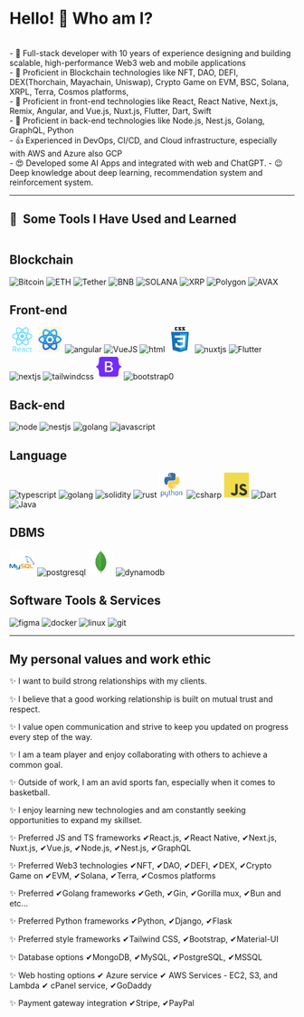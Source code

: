 <!--suppress HtmlDeprecatedAttribute -->
# Hello! 👋 Who am I? #
<div>
<br/>
- 🔭 Full-stack developer with 10 years of experience designing and building scalable, high-performance Web3 web and mobile applications<br/>
- 🌱 Proficient in Blockchain technologies like NFT, DAO, DEFI, DEX(Thorchain, Mayachain, Uniswap), Crypto Game on EVM, BSC, Solana, XRPL, Terra, Cosmos platforms, <br/>
- 🌱 Proficient in front-end technologies like React, React Native, Next.js, Remix, Angular, and Vue.js, Nuxt.js, Flutter, Dart, Swift<br/> 
- 🌱 Proficient in back-end technologies like Node.js, Nest.js, Golang, GraphQL, Python<br/>
- 👍 Experienced in DevOps, CI/CD, and Cloud infrastructure, especially with AWS and Azure also GCP<br/>
- 😍 Developed some AI Apps and integrated with web and ChatGPT.
- 😉 Deep knowledge about deep learning, recommendation system and reinforcement system.</br>

</div>

---
<h2> 🚀 &nbsp;Some Tools I Have Used and Learned</h2>

<div style="width: 100%; display: flex; justify-content: space-between; flex-direction: column;">
  <div>
    <h2>Blockchain</h2>
    <div>
      <img src="https://cryptologos.cc/logos/bitcoin-btc-logo.png?v=032" alt="Bitcoin" width="45" height="45" />
      <img src="https://cryptologos.cc/logos/ethereum-eth-logo.png?v=032" alt="ETH" width="45" height="45" />
      <img src="https://cryptologos.cc/logos/tether-usdt-logo.png?v=032" alt="Tether" width="45" height="45" />
      <img src="https://cryptologos.cc/logos/bnb-bnb-logo.png?v=032" alt="BNB" width="45" height="45"/>
      <img src="https://cryptologos.cc/logos/solana-sol-logo.svg?v=032" alt="SOLANA" width="45" height="45"/>
      <img src="https://cryptologos.cc/logos/xrp-xrp-logo.svg?v=032" alt="XRP" width="45" height="45" />
      <img src="https://cryptologos.cc/logos/polygon-matic-logo.svg?v=032" alt="Polygon" width="70" height="45" />
      <img src="https://cryptologos.cc/logos/avalanche-avax-logo.svg?v=032" alt="AVAX" width="70" height="45" />
    </div>
  </div>
  <div>
    <h2>Front-end</h2>
    <div>
      <img src="https://raw.githubusercontent.com/devicons/devicon/master/icons/react/react-original-wordmark.svg" alt="react" width="45" height="45" />
      <img src="./assets/react-native.svg" alt="react-native" width="45" height="45" />
      <img src="https://upload.wikimedia.org/wikipedia/commons/c/cf/Angular_full_color_logo.svg" alt="angular" width="45" height="45" />
      <img src="https://cdn.jsdelivr.net/gh/devicons/devicon/icons/vuejs/vuejs-original-wordmark.svg" alt="VueJS" width="45" height="45"/>
      <img src="https://cdn.jsdelivr.net/gh/devicons/devicon/icons/html5/html5-original.svg" alt="html" width="45" height="45"/>
      <img src="https://raw.githubusercontent.com/devicons/devicon/master/icons/css3/css3-original-wordmark.svg" alt="css3" width="45" height="45" />
      <img src="https://ui-lib.com/blog/wp-content/uploads/2022/05/nuxtjs-vs-nextjs-comparision.png" alt="nuxtjs" width="70" height="45" />
      <img src="https://profilinator.rishav.dev/skills-assets/flutterio-icon.svg" alt="Flutter" height="45" />
      <img src="https://miro.medium.com/max/700/1*iXsCHAHPN7xFAWuuWjE6-Q.png" alt="nextjs" width="45" height="45" />
      <img src="https://upload.wikimedia.org/wikipedia/commons/9/95/Tailwind_CSS_logo.svg" alt="tailwindcss" width="135" height="45" />
      <img src="https://raw.githubusercontent.com/devicons/devicon/master/icons/bootstrap/bootstrap-plain.svg" alt="bootstrap" width="45" height="45" />
      <img src="https://seeklogo.com/images/M/material-ui-logo-5BDCB9BA8F-seeklogo.com.png" alt="bootstrap" width="45" height="45" />0
    </div>
  </div>
  <div>
    <h2>Back-end</h2>
    <div>
      <img src="https://upload.wikimedia.org/wikipedia/commons/d/d9/Node.js_logo.svg" alt="node" width="45" height="45" />
      <img src="https://cdn.icon-icons.com/icons2/2699/PNG/512/nestjs_logo_icon_169927.png" alt="nestjs" width="70" height="45"/>
      <img src="https://go.dev/blog/go-brand/Go-Logo/PNG/Go-Logo_Aqua.png" alt="golang" width="45" height="45"/>
      <img src="https://www.opengis.ch/wp-content/uploads/2020/04/django-python-logo-e1588009010920.png" alt="javascript" width="45" height="45" />
    </div>
  </div>
  <div>
    <h2>Language</h2>
    <div>
      <img src="https://upload.wikimedia.org/wikipedia/commons/4/4c/Typescript_logo_2020.svg" alt="typescript" width="45" height="45"/>
      <img src="https://go.dev/blog/go-brand/Go-Logo/PNG/Go-Logo_Aqua.png" alt="golang" width="45" height="45"/>
      <img src="https://www.logosvgpng.com/wp-content/uploads/2018/10/solidity-logo-vector.png" alt="solidity" width="70" height="45"/>
      <img src="https://upload.wikimedia.org/wikipedia/commons/d/d5/Rust_programming_language_black_logo.svg" alt="rust" width="45" height="45"/>
      <img src="https://raw.githubusercontent.com/devicons/devicon/master/icons/python/python-original-wordmark.svg" alt="python" width="45" height="45" />
      <img src="https://upload.wikimedia.org/wikipedia/commons/4/4f/Csharp_Logo.png" alt="csharp" width="45" height="45"/>
      <img src="https://raw.githubusercontent.com/devicons/devicon/master/icons/javascript/javascript-original.svg" alt="javascript" width="45" height="45" />
      <img src="https://profilinator.rishav.dev/skills-assets/dartlang-icon.svg" alt="Dart" height="45" />
      <img src="https://profilinator.rishav.dev/skills-assets/java-original-wordmark.svg" alt="Java" height="45" />
    </div>
  </div>
  <div>
    <h2>DBMS</h2>
    <div>
      <img src="https://raw.githubusercontent.com/devicons/devicon/master/icons/mysql/mysql-original-wordmark.svg" alt="mysql" width="45" height="45" />
      <img src="https://www.computerhope.com/jargon/p/postgresql.jpg" alt="postgresql" width="45" height="45" />
      <img src="https://raw.githubusercontent.com/devicons/devicon/master/icons/mongodb/mongodb-original.svg" alt="mongodb" width="45" height="45" />
      <img src="https://user-images.githubusercontent.com/54184905/102911788-9709a000-448d-11eb-9161-bac188f78110.png" alt="dynamodb" width="80" height="45" />
    </div>
  </div>
  <div>
    <h2>Software Tools & Services</h2>
    <div>
      <img src="https://cdn.jsdelivr.net/gh/devicons/devicon/icons/figma/figma-original.svg" alt="figma" width="45" height="45"/>
      <img src="https://cdn.jsdelivr.net/gh/devicons/devicon/icons/docker/docker-original.svg" alt="docker" width="45" height="45"/>
      <img src="https://cdn.jsdelivr.net/gh/devicons/devicon/icons/linux/linux-original.svg" alt="linux" width="45" height="45"/>
      <img src="https://cdn.jsdelivr.net/gh/devicons/devicon/icons/git/git-original.svg" alt="git" width="45" height="45"/>
    </div>
  </div>
</div>
</p>

---
  
  



## My personal values and work ethic
✨ I want to build strong relationships with my clients.

✨ I believe that a good working relationship is built on mutual trust and respect.

✨ I value open communication and strive to keep you updated on progress every step of the way.

✨ I am a team player and enjoy collaborating with others to achieve a common goal.

✨ Outside of work, I am an avid sports fan, especially when it comes to basketball.

✨ I enjoy learning new technologies and am constantly seeking opportunities to expand my skillset.

✨ Preferred JS and TS frameworks ✔React.js, ✔React Native, ✔Next.js, Nuxt.js, ✔Vue.js, ✔Node.js, ✔Nest.js, ✔GraphQL

✨ Preferred Web3 technologies ✔NFT, ✔DAO, ✔DEFI, ✔DEX, ✔Crypto Game on ✔EVM, ✔Solana, ✔Terra, ✔Cosmos platforms

✨ Preferred ✔Golang frameworks ✔Geth, ✔Gin, ✔Gorilla mux, ✔Bun and etc...
       
✨ Preferred Python frameworks   ✔Python, ✔Django, ✔Flask
          
✨ Preferred style frameworks    ✔Tailwind CSS, ✔Bootstrap, ✔Material-UI
         
✨ Database options   ✔MongoDB, ✔MySQL, ✔PostgreSQL, ✔MSSQL
         
✨ Web hosting options    ✔ Azure service   ✔ AWS Services - EC2, S3, and Lambda    ✔ cPanel service, ✔GoDaddy
         
✨ Payment gateway integration  ✔Stripe, ✔PayPal



